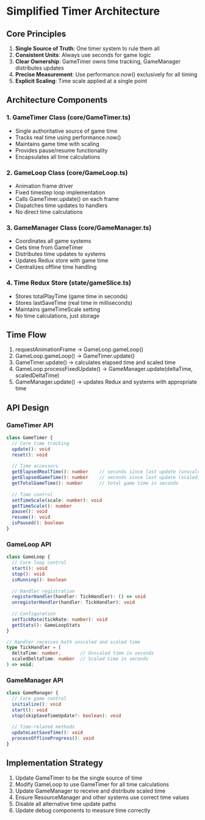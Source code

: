 # Simplified Timer Architecture

## Core Principles

1. **Single Source of Truth**: One timer system to rule them all
2. **Consistent Units**: Always use seconds for game logic
3. **Clear Ownership**: GameTimer owns time tracking, GameManager distributes updates
4. **Precise Measurement**: Use performance.now() exclusively for all timing
5. **Explicit Scaling**: Time scale applied at a single point

## Architecture Components

### 1. GameTimer Class (core/GameTimer.ts)
- Single authoritative source of game time
- Tracks real time using performance.now()
- Maintains game time with scaling
- Provides pause/resume functionality
- Encapsulates all time calculations

### 2. GameLoop Class (core/GameLoop.ts)
- Animation frame driver
- Fixed timestep loop implementation
- Calls GameTimer.update() on each frame
- Dispatches time updates to handlers
- No direct time calculations

### 3. GameManager Class (core/GameManager.ts)
- Coordinates all game systems
- Gets time from GameTimer
- Distributes time updates to systems
- Updates Redux store with game time
- Centralizes offline time handling

### 4. Time Redux Store (state/gameSlice.ts)
- Stores totalPlayTime (game time in seconds)
- Stores lastSaveTime (real time in milliseconds)
- Maintains gameTimeScale setting
- No time calculations, just storage

## Time Flow

1. requestAnimationFrame → GameLoop.gameLoop()
2. GameLoop.gameLoop() → GameTimer.update()
3. GameTimer.update() → calculates elapsed time and scaled time
4. GameLoop.processFixedUpdate() → GameManager.update(deltaTime, scaledDeltaTime)
5. GameManager.update() → updates Redux and systems with appropriate time

## API Design

### GameTimer API

```typescript
class GameTimer {
  // Core time tracking
  update(): void
  reset(): void
  
  // Time accessors
  getElapsedRealTime(): number    // seconds since last update (unscaled)
  getElapsedGameTime(): number    // seconds since last update (scaled)
  getTotalGameTime(): number      // total game time in seconds
  
  // Time control
  setTimeScale(scale: number): void
  getTimeScale(): number
  pause(): void
  resume(): void
  isPaused(): boolean
}
```

### GameLoop API

```typescript
class GameLoop {
  // Core loop control
  start(): void
  stop(): void
  isRunning(): boolean
  
  // Handler registration
  registerHandler(handler: TickHandler): () => void
  unregisterHandler(handler: TickHandler): void
  
  // Configuration
  setTickRate(tickRate: number): void
  getStats(): GameLoopStats
}

// Handler receives both unscaled and scaled time
type TickHandler = (
  deltaTime: number,       // Unscaled time in seconds
  scaledDeltaTime: number  // Scaled time in seconds
) => void;
```

### GameManager API

```typescript
class GameManager {
  // Core game control
  initialize(): void
  start(): void
  stop(skipSaveTimeUpdate?: boolean): void
  
  // Time-related methods
  updateLastSaveTime(): void
  processOfflineProgress(): void
}
```

## Implementation Strategy

1. Update GameTimer to be the single source of time
2. Modify GameLoop to use GameTimer for all time calculations
3. Update GameManager to receive and distribute scaled time
4. Ensure ResourceManager and other systems use correct time values
5. Disable all alternative time update paths
6. Update debug components to measure time correctly